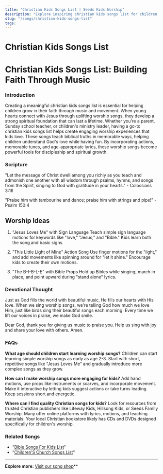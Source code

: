 ```yaml
---
title: "Christian Kids Songs List | Seeds Kids Worship"
description: "Explore inspiring christian kids songs list for children's worship and faith development. Biblical music resources for families and ministry."
slug: "/songs/christian-kids-songs-list"
tags:
---
```


# Christian Kids Songs List

# Christian Kids Songs List: Building Faith Through Music

### Introduction
Creating a meaningful christian kids songs list is essential for helping children grow in their faith through music and movement. When young hearts connect with Jesus through uplifting worship songs, they develop a strong spiritual foundation that can last a lifetime. Whether you're a parent, Sunday school teacher, or children's ministry leader, having a go-to christian kids songs list helps create engaging worship experiences that kids love. These songs teach biblical truths in memorable ways, helping children understand God's love while having fun. By incorporating actions, memorable tunes, and age-appropriate lyrics, these worship songs become powerful tools for discipleship and spiritual growth.

### Scripture
"Let the message of Christ dwell among you richly as you teach and admonish one another with all wisdom through psalms, hymns, and songs from the Spirit, singing to God with gratitude in your hearts." - Colossians 3:16

"Praise him with tambourine and dance; praise him with strings and pipe!" - Psalm 150:4

## Worship Ideas
1. "Jesus Loves Me" with Sign Language
Teach simple sign language motions for keywords like "love," "Jesus," and "Bible." Kids learn both the song and basic signs.

2. "This Little Light of Mine" Action Song
Use finger motions for the "light," and add movements like spinning around for "let it shine." Encourage kids to create their own motions.

3. "The B-I-B-L-E" with Bible Props
Hold up Bibles while singing, march in place, and point upward during "stand alone" lyrics.

### Devotional Thought
Just as God fills the world with beautiful music, He fills our hearts with His love. When we sing worship songs, we're telling God how much we love Him, just like birds sing their beautiful songs each morning. Every time we lift our voices in praise, we make God smile.

Dear God, thank you for giving us music to praise you. Help us sing with joy and share your love with others. Amen.

### FAQs
**What age should children start learning worship songs?**
Children can start learning simple worship songs as early as age 2-3. Start with short, repetitive songs like "Jesus Loves Me" and gradually introduce more complex songs as they grow.

**How can I make worship songs more engaging for kids?**
Add hand motions, use props like instruments or scarves, and incorporate movement. Make it interactive by letting kids suggest actions or take turns leading. Keep sessions short and energetic.

**Where can I find quality Christian songs for kids?**
Look for resources from trusted Christian publishers like Lifeway Kids, Hillsong Kids, or Seeds Family Worship. Many offer online platforms with lyrics, motions, and teaching materials. Your local Christian bookstore likely has CDs and DVDs designed specifically for children's worship.

### Related Songs

- "[Bible Songs For Kids List](/songs/bible-songs-for-kids-list/)"
- "[Children'S Church Songs List](/songs/children-s-church-songs-list/)"

---

**Explore more:** [Visit our song shop](https://seedskidsworship.com/shop)**

<!-- Schema Markup -->
<script type="application/ld+json">
{
  "@context": "https://schema.org",
  "@type": "MusicRecording",
  "name": "Christian Kids Songs List",
  "byArtist": {
    "@type": "MusicGroup",
    "name": "Seeds Kids Worship"
  },
  "isFamilyFriendly": true,
  "url": "https://seedskidsworship.com/songs/christian-kids-songs-list/"
}
</script>